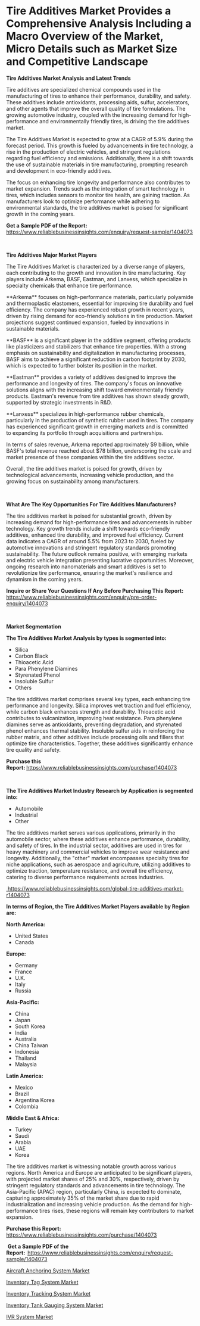<p><h1>Tire Additives Market Provides a Comprehensive Analysis Including a Macro Overview of the Market, Micro Details such as Market Size and Competitive Landscape</h1></p><p><strong>Tire Additives Market Analysis and Latest Trends</strong></p>
<p><p>Tire additives are specialized chemical compounds used in the manufacturing of tires to enhance their performance, durability, and safety. These additives include antioxidants, processing aids, sulfur, accelerators, and other agents that improve the overall quality of tire formulations. The growing automotive industry, coupled with the increasing demand for high-performance and environmentally friendly tires, is driving the tire additives market.</p><p>The Tire Additives Market is expected to grow at a CAGR of 5.9% during the forecast period. This growth is fueled by advancements in tire technology, a rise in the production of electric vehicles, and stringent regulations regarding fuel efficiency and emissions. Additionally, there is a shift towards the use of sustainable materials in tire manufacturing, prompting research and development in eco-friendly additives. </p><p>The focus on enhancing tire longevity and performance also contributes to market expansion. Trends such as the integration of smart technology in tires, which includes sensors to monitor tire health, are gaining traction. As manufacturers look to optimize performance while adhering to environmental standards, the tire additives market is poised for significant growth in the coming years.</p></p>
<p><strong>Get a Sample PDF of the Report:&nbsp;</strong> <a href="https://www.reliablebusinessinsights.com/enquiry/request-sample/1404073?utm_campaign=1765&utm_medium=2&utm_source=Github&utm_content=ia&utm_term=23102024&utm_id=tire-additives">https://www.reliablebusinessinsights.com/enquiry/request-sample/1404073</a></p>
<p>&nbsp;</p>
<p><strong>Tire Additives Major Market Players</strong></p>
<p><p>The Tire Additives Market is characterized by a diverse range of players, each contributing to the growth and innovation in tire manufacturing. Key players include Arkema, BASF, Eastman, and Lanxess, which specialize in specialty chemicals that enhance tire performance.</p><p>**Arkema** focuses on high-performance materials, particularly polyamide and thermoplastic elastomers, essential for improving tire durability and fuel efficiency. The company has experienced robust growth in recent years, driven by rising demand for eco-friendly solutions in tire production. Market projections suggest continued expansion, fueled by innovations in sustainable materials.</p><p>**BASF** is a significant player in the additive segment, offering products like plasticizers and stabilizers that enhance tire properties. With a strong emphasis on sustainability and digitalization in manufacturing processes, BASF aims to achieve a significant reduction in carbon footprint by 2030, which is expected to further bolster its position in the market.</p><p>**Eastman** provides a variety of additives designed to improve the performance and longevity of tires. The company's focus on innovative solutions aligns with the increasing shift toward environmentally friendly products. Eastman's revenue from tire additives has shown steady growth, supported by strategic investments in R&D.</p><p>**Lanxess** specializes in high-performance rubber chemicals, particularly in the production of synthetic rubber used in tires. The company has experienced significant growth in emerging markets and is committed to expanding its portfolio through acquisitions and partnerships.</p><p>In terms of sales revenue, Arkema reported approximately $9 billion, while BASF's total revenue reached about $78 billion, underscoring the scale and market presence of these companies within the tire additives sector.</p><p>Overall, the tire additives market is poised for growth, driven by technological advancements, increasing vehicle production, and the growing focus on sustainability among manufacturers.</p></p>
<p>&nbsp;</p>
<p><strong>What Are The Key Opportunities For Tire Additives Manufacturers?</strong></p>
<p><p>The tire additives market is poised for substantial growth, driven by increasing demand for high-performance tires and advancements in rubber technology. Key growth trends include a shift towards eco-friendly additives, enhanced tire durability, and improved fuel efficiency. Current data indicates a CAGR of around 5.5% from 2023 to 2030, fueled by automotive innovations and stringent regulatory standards promoting sustainability. The future outlook remains positive, with emerging markets and electric vehicle integration presenting lucrative opportunities. Moreover, ongoing research into nanomaterials and smart additives is set to revolutionize tire performance, ensuring the market's resilience and dynamism in the coming years.</p></p>
<p><strong>Inquire or Share Your Questions If Any Before Purchasing This Report:</strong> <a href="https://www.reliablebusinessinsights.com/enquiry/pre-order-enquiry/1404073?utm_campaign=1765&utm_medium=2&utm_source=Github&utm_content=ia&utm_term=23102024&utm_id=tire-additives">https://www.reliablebusinessinsights.com/enquiry/pre-order-enquiry/1404073</a></p>
<p>&nbsp;</p>
<p><strong>Market Segmentation</strong></p>
<p><strong>The Tire Additives Market Analysis by types is segmented into:</strong></p>
<p><ul><li>Silica</li><li>Carbon Black</li><li>Thioacetic Acid</li><li>Para Phenylene Diamines</li><li>Styrenated Phenol</li><li>Insoluble Sulfur</li><li>Others</li></ul></p>
<p><p>The tire additives market comprises several key types, each enhancing tire performance and longevity. Silica improves wet traction and fuel efficiency, while carbon black enhances strength and durability. Thioacetic acid contributes to vulcanization, improving heat resistance. Para phenylene diamines serve as antioxidants, preventing degradation, and styrenated phenol enhances thermal stability. Insoluble sulfur aids in reinforcing the rubber matrix, and other additives include processing oils and fillers that optimize tire characteristics. Together, these additives significantly enhance tire quality and safety.</p></p>
<p><strong>Purchase this Report:&nbsp;</strong><a href="https://www.reliablebusinessinsights.com/purchase/1404073?utm_campaign=1765&utm_medium=2&utm_source=Github&utm_content=ia&utm_term=23102024&utm_id=tire-additives">https://www.reliablebusinessinsights.com/purchase/1404073</a></p>
<p>&nbsp;</p>
<p><strong>The Tire Additives Market Industry Research by Application is segmented into:</strong></p>
<p><ul><li>Automobile</li><li>Industrial</li><li>Other</li></ul></p>
<p><p>The tire additives market serves various applications, primarily in the automobile sector, where these additives enhance performance, durability, and safety of tires. In the industrial sector, additives are used in tires for heavy machinery and commercial vehicles to improve wear resistance and longevity. Additionally, the "other" market encompasses specialty tires for niche applications, such as aerospace and agriculture, utilizing additives to optimize traction, temperature resistance, and overall tire efficiency, catering to diverse performance requirements across industries.</p></p>
<p><a href="https://www.reliablebusinessinsights.com/global-tire-additives-market-r1404073?utm_campaign=1765&utm_medium=2&utm_source=Github&utm_content=ia&utm_term=23102024&utm_id=tire-additives">&nbsp;https://www.reliablebusinessinsights.com/global-tire-additives-market-r1404073</a></p>
<p><strong>In terms of Region, the Tire Additives Market Players available by Region are:</strong></p>
<p>
    <p> <strong> North America: </strong>
        <ul>
            <li>United States</li>
            <li>Canada</li>
        </ul>
        </p> 
    <p> <strong> Europe: </strong>
        <ul>
            <li>Germany</li>
            <li>France</li>
            <li>U.K.</li>
            <li>Italy</li>
            <li>Russia</li>
        </ul>
        </p> 
    <p> <strong> Asia-Pacific: </strong>
        <ul>
            <li>China</li>
            <li>Japan</li>
            <li>South Korea</li>
            <li>India</li>
            <li>Australia</li>
            <li>China Taiwan</li>
            <li>Indonesia</li>
            <li>Thailand</li>
            <li>Malaysia</li>
        </ul>
        </p> 
    <p> <strong> Latin America: </strong>
        <ul>
            <li>Mexico</li>
            <li>Brazil</li>
            <li>Argentina Korea</li>
            <li>Colombia</li>
        </ul>
        </p> 
    <p> <strong> Middle East & Africa: </strong>
        <ul>
            <li>Turkey</li>
            <li>Saudi</li>
            <li>Arabia</li>
            <li>UAE</li>
            <li>Korea</li>
        </ul>
    </p>
    </p>
<p><p>The tire additives market is witnessing notable growth across various regions. North America and Europe are anticipated to be significant players, with projected market shares of 25% and 30%, respectively, driven by stringent regulatory standards and advancements in tire technology. The Asia-Pacific (APAC) region, particularly China, is expected to dominate, capturing approximately 35% of the market share due to rapid industrialization and increasing vehicle production. As the demand for high-performance tires rises, these regions will remain key contributors to market expansion.</p></p>
<p><strong>Purchase this Report: </strong><a href="https://www.reliablebusinessinsights.com/purchase/1404073?utm_campaign=1765&utm_medium=2&utm_source=Github&utm_content=ia&utm_term=23102024&utm_id=tire-additives">https://www.reliablebusinessinsights.com/purchase/1404073</a></p>
<p>&nbsp;<strong>Get a Sample PDF of the Report:&nbsp;&nbsp;</strong><a href="https://www.reliablebusinessinsights.com/enquiry/request-sample/1404073?utm_campaign=1765&utm_medium=2&utm_source=Github&utm_content=ia&utm_term=23102024&utm_id=tire-additives">https://www.reliablebusinessinsights.com/enquiry/request-sample/1404073</a></p>
<p><strong></strong></p>
<p><p><a href="https://github.com/BesaLoshi2000/Market-Research-Report-List-1/blob/main/aircraft-anchoring-system-market.md?utm_campaign=1765&utm_medium=2&utm_source=Github&utm_content=ia&utm_term=23102024&utm_id=tire-additives">Aircraft Anchoring System Market</a></p><p><a href="https://www.linkedin.com/pulse/future-ready-strategic-insights-global-inventory-tag-g9bff?utm_campaign=1765&utm_medium=2&utm_source=Github&utm_content=ia&utm_term=23102024&utm_id=tire-additives">Inventory Tag System Market</a></p><p><a href="https://www.linkedin.com/pulse/regulatory-landscape-its-influence-global-inventory-zxewf?utm_campaign=1765&utm_medium=2&utm_source=Github&utm_content=ia&utm_term=23102024&utm_id=tire-additives">Inventory Tracking System Market</a></p><p><a href="https://www.linkedin.com/pulse/global-inventory-tank-gauging-system-market-focus-ptuef?utm_campaign=1765&utm_medium=2&utm_source=Github&utm_content=ia&utm_term=23102024&utm_id=tire-additives">Inventory Tank Gauging System Market</a></p><p><a href="https://www.linkedin.com/pulse/ivr-system-market-global-regional-analysis-focus-region-country-level-ftavf?utm_campaign=1765&utm_medium=2&utm_source=Github&utm_content=ia&utm_term=23102024&utm_id=tire-additives">IVR System Market</a></p></p>